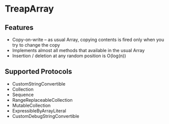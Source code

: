 # TreapArray

## Features 
- Copy-on-write – as usual Array, copying contents is fired only when you try to change the copy
- Implements almost all methods that available in the usual Array
- Insertion / deletion at any random position is O(log(n))

## Supported Protocols 
- CustomStringConvertible
- Collection
- Sequence
- RangeReplaceableCollection
- MutableCollection
- ExpressibleByArrayLiteral
- CustomDebugStringConvertible
